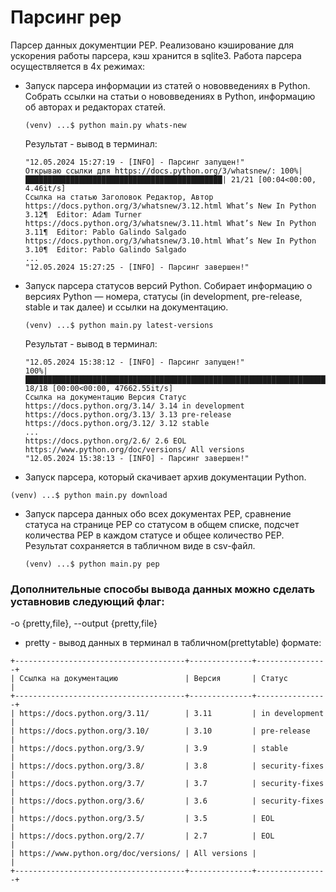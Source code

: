 # Парсинг pep

Парсер данных документции PEP. Реализовано кэширование для ускорения работы парсера, кэш хранится в sqlite3.
Работа парсера осуществляется в 4х режимах:

* Запуск парсера информации из статей о нововведениях в Python.
  Собрать ссылки на статьи о нововведениях в Python, информацию об авторах и редакторах статей.

  ```
  (venv) ...$ python main.py whats-new
  ```
  Результат - вывод в терминал:
  ```
  "12.05.2024 15:27:19 - [INFO] - Парсинг запущен!"
  Открываю ссылки для https://docs.python.org/3/whatsnew/: 100%|████████████████████████████████████████████| 21/21 [00:04<00:00,  4.46it/s]
  Ссылка на статью Заголовок Редактор, Автор
  https://docs.python.org/3/whatsnew/3.12.html What’s New In Python 3.12¶  Editor: Adam Turner  
  https://docs.python.org/3/whatsnew/3.11.html What’s New In Python 3.11¶  Editor: Pablo Galindo Salgado  
  https://docs.python.org/3/whatsnew/3.10.html What’s New In Python 3.10¶  Editor: Pablo Galindo Salgado  
  ...
  "12.05.2024 15:27:25 - [INFO] - Парсинг завершен!"
  ```

* Запуск парсера статусов версий Python.
  Собирает информацию о версиях Python — номера, статусы (in development, pre-release, stable и так далее) и ссылки на документацию.

  ```
  (venv) ...$ python main.py latest-versions
  ```
  Результат - вывод в терминал:
  ```
  "12.05.2024 15:38:12 - [INFO] - Парсинг запущен!"
  100%|██████████████████████████████████████████████████████████████████████████████████████████████████| 18/18 [00:00<00:00, 47662.55it/s]
  Ссылка на документацию Версия Статус
  https://docs.python.org/3.14/ 3.14 in development
  https://docs.python.org/3.13/ 3.13 pre-release
  https://docs.python.org/3.12/ 3.12 stable
  ...
  https://docs.python.org/2.6/ 2.6 EOL
  https://www.python.org/doc/versions/ All versions 
  "12.05.2024 15:38:13 - [INFO] - Парсинг завершен!"
  ```

* Запуск парсера, который скачивает архив документации Python.
```
(venv) ...$ python main.py download
```

* Запуск парсера данных обо всех документах PEP, сравнение статуса на странице PEP со статусом в общем списке, подсчет количества PEP в каждом статусе и общее количество PEP. Результат сохраняется в табличном виде в csv-файл.

  ```
  (venv) ...$ python main.py pep
  ```
  
### Дополнительные способы вывода данных можно сделать уставновив следующий флаг:
 -o {pretty,file}, --output {pretty,file}
* pretty - вывод данных в терминал в табличном(prettytable) формате:
```
+--------------------------------------+--------------+----------------+
| Ссылка на документацию               | Версия       | Статус         |
+--------------------------------------+--------------+----------------+
| https://docs.python.org/3.11/        | 3.11         | in development |
| https://docs.python.org/3.10/        | 3.10         | pre-release    |
| https://docs.python.org/3.9/         | 3.9          | stable         |
| https://docs.python.org/3.8/         | 3.8          | security-fixes |
| https://docs.python.org/3.7/         | 3.7          | security-fixes |
| https://docs.python.org/3.6/         | 3.6          | security-fixes |
| https://docs.python.org/3.5/         | 3.5          | EOL            |
| https://docs.python.org/2.7/         | 2.7          | EOL            |
| https://www.python.org/doc/versions/ | All versions |                |
+--------------------------------------+--------------+----------------+
```
